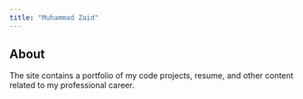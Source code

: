 ```yaml
---
title: "Muhammad Zaid"
---
```


## About
The site contains a portfolio of my code projects, resume, and other content related to my professional career.
